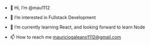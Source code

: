 - 👋 Hi, I’m @mau1112
- 👀 I’m interested in Fullstack Development
- 🌱 I’m currently learning React, and looking forward to learn Node

- 📫 How to reach me mauriciogaleano1112@gmail.com

<!---
mau1112/mau1112 is a ✨ special ✨ repository because its `README.md` (this file) appears on your GitHub profile.
You can click the Preview link to take a look at your changes.
--->

